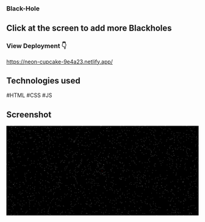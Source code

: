 ### Black-Hole

## Click at the screen to add more Blackholes

### View Deployment :point_down:
https://neon-cupcake-9e4a23.netlify.app/

## Technologies used
#HTML #CSS #JS

## Screenshot
![Screenshot of the blackhole](https://github.com/madhurjyasarma/Black-Hole/blob/main/Blackhole.png?raw=true)
